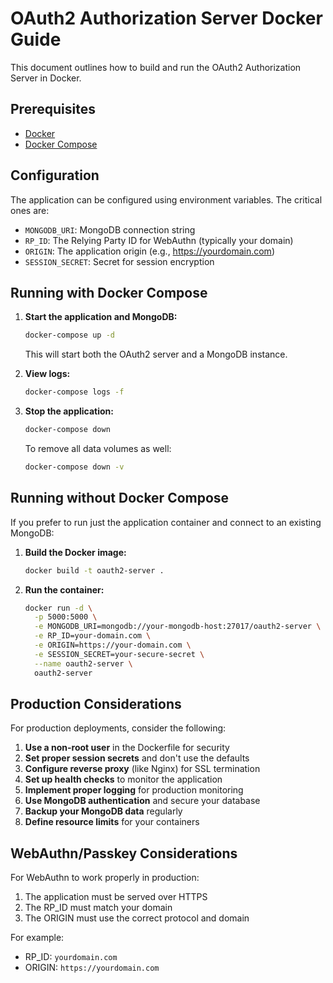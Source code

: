 # OAuth2 Authorization Server Docker Guide

This document outlines how to build and run the OAuth2 Authorization Server in Docker.

## Prerequisites

- [Docker](https://docs.docker.com/get-docker/)
- [Docker Compose](https://docs.docker.com/compose/install/)

## Configuration

The application can be configured using environment variables. The critical ones are:

- `MONGODB_URI`: MongoDB connection string
- `RP_ID`: The Relying Party ID for WebAuthn (typically your domain)
- `ORIGIN`: The application origin (e.g., https://yourdomain.com)
- `SESSION_SECRET`: Secret for session encryption

## Running with Docker Compose

1. **Start the application and MongoDB:**

   ```bash
   docker-compose up -d
   ```

   This will start both the OAuth2 server and a MongoDB instance.

2. **View logs:**

   ```bash
   docker-compose logs -f
   ```

3. **Stop the application:**

   ```bash
   docker-compose down
   ```

   To remove all data volumes as well:

   ```bash
   docker-compose down -v
   ```

## Running without Docker Compose

If you prefer to run just the application container and connect to an existing MongoDB:

1. **Build the Docker image:**

   ```bash
   docker build -t oauth2-server .
   ```

2. **Run the container:**

   ```bash
   docker run -d \
     -p 5000:5000 \
     -e MONGODB_URI=mongodb://your-mongodb-host:27017/oauth2-server \
     -e RP_ID=your-domain.com \
     -e ORIGIN=https://your-domain.com \
     -e SESSION_SECRET=your-secure-secret \
     --name oauth2-server \
     oauth2-server
   ```

## Production Considerations

For production deployments, consider the following:

1. **Use a non-root user** in the Dockerfile for security
2. **Set proper session secrets** and don't use the defaults
3. **Configure reverse proxy** (like Nginx) for SSL termination
4. **Set up health checks** to monitor the application
5. **Implement proper logging** for production monitoring
6. **Use MongoDB authentication** and secure your database
7. **Backup your MongoDB data** regularly
8. **Define resource limits** for your containers

## WebAuthn/Passkey Considerations

For WebAuthn to work properly in production:

1. The application must be served over HTTPS
2. The RP_ID must match your domain
3. The ORIGIN must use the correct protocol and domain

For example:
- RP_ID: `yourdomain.com`
- ORIGIN: `https://yourdomain.com`